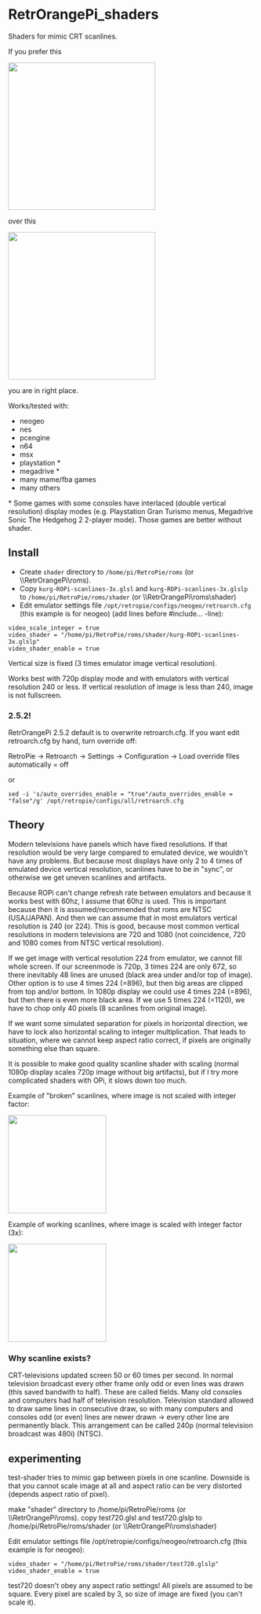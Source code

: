 # RetrOrangePi_shaders
Shaders for mimic CRT scanlines.

If you prefer this

<a href="https://raw.githubusercontent.com/mcgurk/RetrOrangePi_shaders/master/Images/outrun_scanlines.jpg"><img src="https://raw.githubusercontent.com/mcgurk/RetrOrangePi_shaders/master/Images/outrun_scanlines.jpg" height="300"></a>

over this

<a href="https://raw.githubusercontent.com/mcgurk/RetrOrangePi_shaders/master/Images/outrun_withoutscanlines.jpg"><img src="https://raw.githubusercontent.com/mcgurk/RetrOrangePi_shaders/master/Images/outrun_withoutscanlines.jpg" height="300"></a>

you are in right place.

Works/tested with:
- neogeo
- nes
- pcengine
- n64
- msx
- playstation *
- megadrive *
- many mame/fba games
- many others

\* Some games with some consoles have interlaced (double vertical resolution) display modes (e.g. Playstation Gran Turismo menus, Megadrive Sonic The Hedgehog 2 2-player mode). Those games are better without shader.

## Install

- Create `shader` directory to `/home/pi/RetroPie/roms` (or \\\\RetrOrangePi\roms).
- Copy `kurg-ROPi-scanlines-3x.glsl` and `kurg-ROPi-scanlines-3x.glslp` to `/home/pi/RetroPie/roms/shader` (or \\\\RetrOrangePi\roms\shader)
- Edit emulator settings file `/opt/retropie/configs/neogeo/retroarch.cfg` (this example is for neogeo) (add lines before #include... -line):
```
video_scale_integer = true
video_shader = "/home/pi/RetroPie/roms/shader/kurg-ROPi-scanlines-3x.glslp"
video_shader_enable = true
```

Vertical size is fixed (3 times emulator image vertical resolution).

Works best with 720p display mode and with emulators with vertical resolution 240 or less. If vertical resolution of image is less than 240, image is not fullscreen.

### 2.5.2!
RetrOrangePi 2.5.2 default is to overwrite retroarch.cfg. If you want edit retroarch.cfg by hand, turn override off:

RetroPie -> Retroarch -> Settings -> Configuration -> Load override files automatically = off

or

`sed -i 's/auto_overrides_enable = "true"/auto_overrides_enable = "false"/g' /opt/retropie/configs/all/retroarch.cfg`


## Theory

Modern televisions have panels which have fixed resolutions. If that resolution would be very large compared to emulated device, we wouldn't have any problems. But because most displays have only 2 to 4 times of emulated device vertical resolution, scanlines have to be in "sync", or otherwise we get uneven scanlines and artifacts.

Because ROPi can't change refresh rate between emulators and because it works best with 60hz, I assume that 60hz is used. This is important because then it is assumed/recommended that roms are NTSC (USA/JAPAN). And then we can assume that in most emulators vertical resolution is 240 (or 224). This is good, because most common vertical resolutions in modern televisions are 720 and 1080 (not coincidence, 720 and 1080 comes from NTSC vertical resolution).

If we get image with vertical resolution 224 from emulator, we cannot fill whole screen. If our screenmode is 720p, 3 times 224 are only 672, so there inevitably 48 lines are unused (black area under and/or top of image). Other option is to use 4 times 224 (=896), but then big areas are clipped from top and/or bottom. In 1080p display we could use 4 times 224 (=896), but then there is even more black area. If we use 5 times 224 (=1120), we have to chop only 40 pixels (8 scanlines from original image).

If we want some simulated separation for pixels in horizontal direction, we have to lock also horizontal scaling to integer multiplication. That leads to situation, where we cannot keep aspect ratio correct, if pixels are originally something else than square.

It is possible to make good quality scanline shader with scaling (normal 1080p display scales 720p image without big artifacts), but if I try more complicated shaders with OPi, it slows down too much.


Example of "broken" scanlines, where image is not scaled with integer factor:

<a href="https://raw.githubusercontent.com/mcgurk/RetrOrangePi_shaders/master/Images/scan_broken.jpg"><img src="https://raw.githubusercontent.com/mcgurk/RetrOrangePi_shaders/master/Images/scan_broken.jpg" height="200"></a>


Example of working scanlines, where image is scaled with integer factor (3x):

<a href="https://raw.githubusercontent.com/mcgurk/RetrOrangePi_shaders/master/Images/scan_ok.jpg"><img src="https://raw.githubusercontent.com/mcgurk/RetrOrangePi_shaders/master/Images/scan_ok.jpg" height="200"></a>

### Why scanline exists?

CRT-televisions updated screen 50 or 60 times per second. In normal television broadcast every other frame only odd or even lines was drawn (this saved bandwith to half). These are called fields. Many old consoles and computers had half of television resolution. Television standard allowed to draw same lines in consecutive draw, so with many computers and consoles odd (or even) lines are newer drawn -> every other line are permanently black. This arrangement can be called 240p (normal television broadcast was 480i) (NTSC).

## experimenting

test-shader tries to mimic gap between pixels in one scanline. Downside is that you cannot scale image at all and aspect ratio can be very distorted (depends aspect ratio of pixel).

make "shader" directory to /home/pi/RetroPie/roms (or \\\\RetrOrangePi\roms).
copy test720.glsl and test720.glslp to /home/pi/RetroPie/roms/shader (or \\\\RetrOrangePi\roms\shader)

Edit emulator settings file /opt/retropie/configs/neogeo/retroarch.cfg (this example is for neogeo):
```
video_shader = "/home/pi/RetroPie/roms/shader/test720.glslp"
video_shader_enable = true
```
test720 doesn't obey any aspect ratio settings! All pixels are assumed to be square. Every pixel are scaled by 3, so size of image are fixed (you can't scale it).
